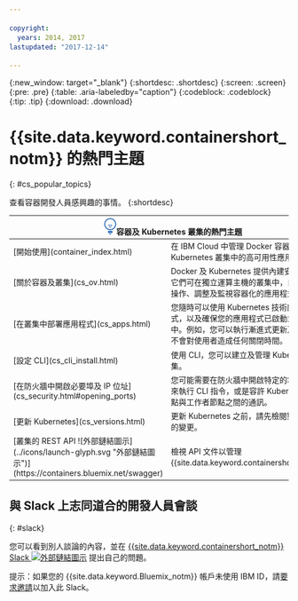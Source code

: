 ```yaml
---

copyright:
  years: 2014, 2017
lastupdated: "2017-12-14"

---
```


{:new_window: target="_blank"}
{:shortdesc: .shortdesc}
{:screen: .screen}
{:pre: .pre}
{:table: .aria-labeledby="caption"}
{:codeblock: .codeblock}
{:tip: .tip}
{:download: .download}


# {{site.data.keyword.containershort_notm}} 的熱門主題
{: #cs_popular_topics}

查看容器開發人員感興趣的事情。
{:shortdesc}

<table>
<thead>
<th colspan=2><img src="images/idea.png" alt="構想圖示"/>容器及 Kubernetes 叢集的熱門主題</th>
</thead>
<tbody>
<tr>
<td>[開始使用](container_index.html)</td>
<td>在 IBM Cloud 中管理 Docker 容器及 Kubernetes 叢集中的高可用性應用程式。</td>
</tr>
<tr>
<td>[關於容器及叢集](cs_ov.html)</td>
<td>Docker 及 Kubernetes 提供內建安全與隔離，它們可在獨立運算主機的叢集中，自動部署、操作、調整及監視容器化的應用程式。</td>
</tr>
<tr>
<td>[在叢集中部署應用程式](cs_apps.html)</td>
<td>您隨時可以使用 Kubernetes 技術部署應用程式，以及確保您的應用程式已啟動並在執行中。例如，您可以執行漸進式更新及回復，而不會對使用者造成任何關閉時間。
</td>
</tr>
<tr>
<td>[設定 CLI](cs_cli_install.html)</td>
<td>使用 CLI，您可以建立及管理 Kubernetes 叢集。</td>
</tr>
<tr>
<td>[在防火牆中開啟必要埠及 IP 位址](cs_security.html#opening_ports)</td>
<td>您可能需要在防火牆中開啟特定的埠及 IP 位址來執行 CLI 指令，或是容許 Kubernetes 主節點與工作者節點之間的通訊。</td>
</tr>
<tr>
<td>[更新 Kubernetes](cs_versions.html)</td>
<td>更新 Kubernetes 之前，請先檢閱對叢集所做的變更。</td>
</tr>
<tr>
<td>[叢集的 REST API ![外部鏈結圖示](../icons/launch-glyph.svg "外部鏈結圖示")](https://containers.bluemix.net/swagger)</td>
<td>檢視 API 文件以管理 {{site.data.keyword.containershort_notm}}。</td>
</tr>
</tbody></table>

## 與 Slack 上志同道合的開發人員會談
{: #slack}

您可以看到別人談論的內容，並在 [{{site.data.keyword.containershort_notm}} Slack ![外部鏈結圖示](../icons/launch-glyph.svg "外部鏈結圖示")](https://ibm-container-service.slack.com) 提出自己的問題。

提示：如果您的 {{site.data.keyword.Bluemix_notm}} 帳戶未使用 IBM ID，請[要求邀請](https://bxcs-slack-invite.mybluemix.net/)以加入此 Slack。
